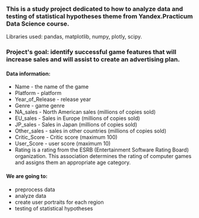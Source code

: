 ### This is a study project dedicated to how to analyze data and testing of statistical hypotheses theme from Yandex.Practicum Data Science course.

Libraries used: pandas, matplotlib, numpy, plotly, scipy.

### Project's goal: identify successful game features that will increase sales and will assist to create an advertising plan.

#### Data information:
+ Name - the name of the game
+ Platform - platform
+ Year_of_Release - release year
+ Genre - game genre
+ NA_sales - North American sales (millions of copies sold)
+ EU_sales - Sales in Europe (millions of copies sold)
+ JP_sales - Sales in Japan (millions of copies sold)
+ Other_sales - sales in other countries (millions of copies sold)
+ Critic_Score - Critic score (maximum 100)
+ User_Score - user score (maximum 10)
+ Rating is a rating from the ESRB (Entertainment Software Rating Board) organization. This association determines the rating of computer games and assigns them an appropriate age category.

#### We are going to:
+ preprocess data
+ analyze data
+ create user portraits for each region
+ testing of statistical hypotheses